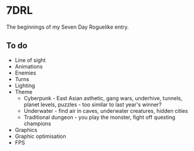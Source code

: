 # 7DRL

The beginnings of my Seven Day Roguelike entry.

## To do
* Line of sight
* Animations
* Enemies
* Turns
* Lighting
* Theme
    * Cyberpunk - East Asian asthetic, gang wars, underhive, tunnels, planet levels, puzzles - too similar to last year's winner?
    * Underwater - find air in caves, underwater creatures, hidden cities
    * Traditional dungeon - you play the monster, fight off questing champions
* Graphics
* Graphic optimisation
* FPS
